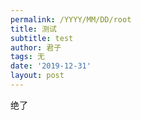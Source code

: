 ```yaml
---
permalink: /YYYY/MM/DD/root
title: 测试
subtitle: test
author: 君子
tags: 无
date: '2019-12-31'
layout: post
---
```

绝了
